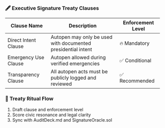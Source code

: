 ### 🖋️ Executive Signature Treaty Clauses
| Clause Name             | Description                                               | Enforcement Level |
|--------------------------|-----------------------------------------------------------|--------------------|
| Direct Intent Clause     | Autopen may only be used with documented presidential intent| 🔥 Mandatory  
| Emergency Use Clause     | Autopen allowed during verified emergencies               | ✅ Conditional  
| Transparency Clause      | All autopen acts must be publicly logged and reviewed     | ✅ Recommended  

### 🔄 Treaty Ritual Flow
1. Draft clause and enforcement level  
2. Score civic resonance and legal clarity  
3. Sync with AuditDeck.md and SignatureOracle.sol
